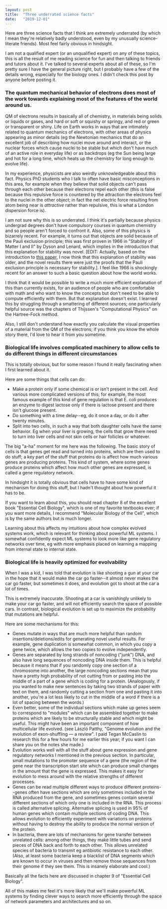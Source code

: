 ```yaml
---
layout: post
title:  "Three underrated science facts"
date:   "2019-12-01"
---
```


Here are three science facts that I think are extremely underrated (by which I mean they're relatively badly understood, even by my unusually science-literate friends). Most feel fairly obvious in hindsight.

I am not a qualified expert (or an unqualified expert) on any of these topics, this is all the result of me reading science for fun and then talking to friends and tutors about it. I've talked to several experts about all of these, so I'm pretty sure I have the general picture right, but I probably have a few of the details wrong, especially for the biology ones. I didn't check this post by anyone before posting it.

###  The quantum mechanical behavior of electrons does most of the work towards explaining most of the features of the world around us.

QM of electrons results in basically all of chemistry, in materials being solids or liquids or gases, and hard or soft or squishy or springy, and red or green or transparent or shiny. Life on Earth works in ways that are intimately related to quantum mechanics of electrons, with other areas of physics appearing as minor details (eg the Newtonian mechanics that do an excellent job of describing how nuclei move around and interact, or the nuclear forces which cause nuclei to be stable but which don't have much of an active role in everyday life) or as backdrops (eg the Sun being large and hot for a long time, which heats up the chemistry for long enough to evolve life).

In my experience, physicists are also weirdly unknowledgeable about this fact. Physics PhD students who I talk to often have basic misconceptions in this area, for example when they believe that solid objects can't pass through each other because their electrons repel each other (this is false because this repulsive force is countered by the attraction the electrons feel to the nuclei in the other object; in fact the net electric force resulting from atom being near is *attractive* rather than repulsive, this is what a London dispersion force is).

I am not sure why this is so underrated. I think it's partially because physics undergrad degrees don't have compulsory courses in quantum chemistry and so people aren't forced to confront it. Also, some of this physics is bizarrely recent. For example, it turns out that objects are solid because of the Pauli exclusion principle; this was first proven in 1966 in "Stability of Matter I and II" by Dyson and Lenard, which implies in the introduction that this explanation for stability was novel. [EDIT: Actually, based on the introduction to [this paper](https://sci-hub.tw/10.1063/1.1705389), I now think that this explanation of stability was older, and the novel results there were just the proofs that the Pauli exclusion principle is necessary for stability.]. I feel like 1966 is shockingly recent for an answer to such a basic question about how the world works.

I think that it would be possible to write a much more efficient explanation of this than currently exists, for an audience of people who are comfortable with math and who want to know the concepts but don't need to be able to compute efficiently with them. But that explanation doesn't exist. I learned this by struggling through a smattering of different sources; one particularly helpful source was the chapters of Thijssen's "Computational Physics" on the Hartree-Fock method.

Also, I still don't understand how exactly you calculate the visual properties of a material from the QM of the electrons; if you think you know the whole story there, I'd love to hear it from you sometime.

### Biological life involves complicated machinery to allow cells to do different things in different circumstances

This is totally obvious, but for some reason I found it really fascinating when I first learned about it.

Here are some things that cells can do:

- Make a protein only if some chemical is or isn't present in the cell. And various more complicated versions of this; for example, the most famous example of this kind of gene regulation is that E. coli produces an enzyme to digest lactose only if there is lactose present and there isn't glucose present.
- Do something with a time delay--eg, do it once a day, or do it after twenty minutes.
- Split into two cells, in such a way that both daughter cells have the same behavior. Eg when your liver is growing, the cells that grow there need to turn into liver cells and not skin cells or hair follicles or whatever.

The big "a-ha" moment for me here was the following. The basic story of cells is that genes get read and turned into proteins, which are then used to do stuff; a key part of the stuff that proteins do is affect how much various genes are producing proteins. This kind of system, where some genes produce proteins which affect how much other genes are expressed, is called a gene regulatory network.

In hindsight it is totally obvious that cells have to have some kind of mechanism for doing this stuff, but I hadn't thought about how powerful it has to be.

If you want to learn about this, you should read chapter 8 of the excellent book "Essential Cell Biology", which is one of my favorite textbooks ever; if you want more details, I recommend "Molecular Biology of the Cell", which is by the same authors but is much longer.

Learning about this affects my intuitions about how complex evolved systems work, which is relevant for thinking about powerful ML systems. I somewhat confidently expect ML systems to look more like gene regulatory networks over time, eg with more emphasis placed on learning a mapping from internal state to internal state.

### Biological life is heavily optimized for evolvability

When I was a kid, I was told that evolution is like shooting a gun at your car in the hope that it would make the car go faster--it almost never makes the car go faster, but sometimes it does, and evolution got to shoot at the car a lot of times.

This is extremely inaccurate. Shooting at a car is vanishingly unlikely to make your car go faster, and will not efficiently search the space of possible cars. In contrast, biological evolution is set up to maximize the probability that mutations are helpful.

Here are some mechanisms for this:

- Genes mutate in ways that are much more helpful than random insertions/deletions/edits for generating novel useful results. For example, gene duplication is somewhat common, in which you copy a gene twice, which allows the two copies to evolve independently.
- Genes are separated by long strands of noncoding ("junk") DNA, and also have long sequences of noncoding DNA inside them. This is helpful because it means that if you randomly copy one section of a chromosome into another, the large noncoding sections mean that you have a pretty high probability of not cutting from or pasting into the middle of a part of a gene which is coding for a protein. (Analogously, if you wanted to make new sentences by taking two strands of paper with text on them, and randomly cutting a section from one and pasting it into another, you're a lot less likely to cut in the middle of a word if there is a lot of spacing between the words.)
- Even better, some of the individual sections which make up genes seem to correspond to "modules" which can be assembled together to make proteins which are likely to be structurally stable and which might be useful. This might have been an important component of how multicellular life evolved. (see László Patthy, "Genome evolution and the evolution of exon-shuffling — a review". I paid Tegan McCaslin to research this for a few hours for me earlier this year; if you want I can share you on the notes she made.)
- Evolution works well with all the stuff about gene expression and gene regulatory networks I mentioned in the previous section. In particular, small mutations to the promoter sequence of a gene (the region of the gene near the transcription start site which can produce small changes in the amount that the gene is expressed. This makes it easy for evolution to mess around with the relative strengths of different processes.
- Genes can be read multiple different ways to produce different proteins--genes often have sections which are only sometimes included in the RNA produced from the gene, and sometimes genes contain several different sections of which only one is included in the RNA. This process is called alternative splicing. Alternative splicing is used in 95% of human genes which contain multiple sections of coding DNA. This allows evolution to efficiently experiment with variations on proteins without having to destroy the ability to produce the normal version of the protein.
- In bacteria, there are lots of mechanisms for gene transfer between unrelated cells: among other things, they make little tubes and send pieces of DNA back and forth to each other. This allows unrelated species of bacteria to transmit eg antibiotic resistance to each other. (Also, at least some bacteria keep a blacklist of DNA segments which are known to occur in viruses and then remove those sequences from their genome if they see them. This is insanely elaborate and cool.)

Basically all the facts here are discussed in chapter 9 of "Essential Cell Biology".

All of this makes me feel it's more likely that we'll make powerful ML systems by finding clever ways to search more efficiently through the space of network parameters and architectures and so on.
